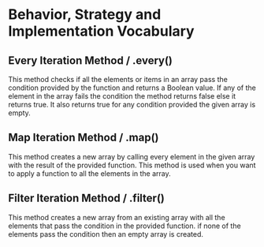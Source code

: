 # Behavior, Strategy and Implementation Vocabulary

## Every Iteration Method / .every()

This method checks if all the elements or items in an array pass the condition provided by the function and returns a Boolean value. If any of the element in the array fails the condition the method returns false else it returns true. It also returns true for any condition provided the given array is empty.

## Map Iteration Method / .map()

This method creates a new array by calling every element in the given array with the result of the provided function. This method is used when you want to apply a function to all the elements in the array.

## Filter Iteration Method / .filter()

This method creates a new array from an existing array with all the elements that pass the condition in the provided function. if none of the elements pass the condition then an empty array is created.

